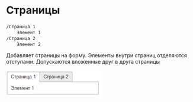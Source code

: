 # Страницы

```text
/Страница 1
	Элемент 1
/Страница 2
	Элемент 2
```

Добавляет страницы на форму. Элементы внутри страниц отделяются отступами.
Допускаются вложенные друг в друга страницы

<kbd> ![](./_images/pages.png) </kbd>

